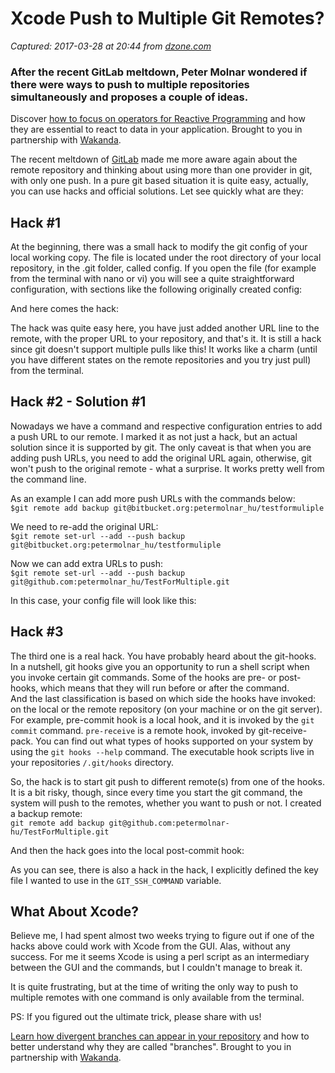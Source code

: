# Xcode Push to Multiple Git Remotes?

_Captured: 2017-03-28 at 20:44 from [dzone.com](https://dzone.com/articles/xcode-push-to-multiple-git-remotes-learn-ios-dev-b?edition=286932&utm_source=Daily%20Digest&utm_medium=email&utm_campaign=dd%202017-03-28)_

### After the recent GitLab meltdown, Peter Molnar wondered if there were ways to push to multiple repositories simultaneously and proposes a couple of ideas.

Discover [how to focus on operators for Reactive Programming](https://dzone.com/go?i=190139&u=https%3A%2F%2Fblog.wakanda.io%2Freactive-programming-operators%2F%3Futm_source%3Ddzone%26utm_campaign%3Dblog-article%26utm_medium%3Dreferral) and how they are essential to react to data in your application. Brought to you in partnership with [Wakanda](https://dzone.com/go?i=190139&u=https%3A%2F%2Fwww.wakanda.io%2F).

The recent meltdown of [GitLab](https://techcrunch.com/2017/02/01/gitlab-suffers-major-backup-failure-after-data-deletion-incident/) made me more aware again about the remote repository and thinking about using more than one provider in git, with only one push. In a pure git based situation it is quite easy, actually, you can use hacks and official solutions. Let see quickly what are they:

## Hack #1

At the beginning, there was a small hack to modify the git config of your local working copy. The file is located under the root directory of your local repository, in the .git folder, called config. If you open the file (for example from the terminal with nano or vi) you will see a quite straightforward configuration, with sections like the following originally created config:

And here comes the hack:

The hack was quite easy here, you have just added another URL line to the remote, with the proper URL to your repository, and that's it. It is still a hack since git doesn't support multiple pulls like this! It works like a charm (until you have different states on the remote repositories and you try just pull) from the terminal.

## Hack #2 - Solution #1

Nowadays we have a command and respective configuration entries to add a push URL to our remote. I marked it as not just a hack, but an actual solution since it is supported by git. The only caveat is that when you are adding push URLs, you need to add the original URL again, otherwise, git won't push to the original remote - what a surprise. It works pretty well from the command line.

As an example I can add more push URLs with the commands below:  
`$git remote add backup git@bitbucket.org:petermolnar_hu/testformuliple`

We need to re-add the original URL:  
`$git remote set-url --add --push backup git@bitbucket.org:petermolnar_hu/testformuliple`

Now we can add extra URLs to push:  
`$git remote set-url --add --push backup git@github.com:petermolnar_hu/TestForMultiple.git`

In this case, your config file will look like this:

## Hack #3

The third one is a real hack. You have probably heard about the git-hooks. In a nutshell, git hooks give you an opportunity to run a shell script when you invoke certain git commands. Some of the hooks are pre- or post- hooks, which means that they will run before or after the command.  
And the last classification is based on which side the hooks have invoked: on the local or the remote repository (on your machine or on the git server).  
For example, pre-commit hook is a local hook, and it is invoked by the `git commit` command. `pre-receive` is a remote hook, invoked by git-receive-pack. You can find out what types of hooks supported on your system by using the `git hooks --help` command. The executable hook scripts live in your repositories `/.git/hooks` directory.

So, the hack is to start git push to different remote(s) from one of the hooks. It is a bit risky, though, since every time you start the git command, the system will push to the remotes, whether you want to push or not. I created a backup remote:  
`git remote add backup git@github.com:petermolnar-hu/TestForMultiple.git`

And then the hack goes into the local post-commit hook:

As you can see, there is also a hack in the hack, I explicitly defined the key file I wanted to use in the `GIT_SSH_COMMAND` variable.

## What About Xcode?

Believe me, I had spent almost two weeks trying to figure out if one of the hacks above could work with Xcode from the GUI. Alas, without any success. For me it seems Xcode is using a perl script as an intermediary between the GUI and the commands, but I couldn't manage to break it.

It is quite frustrating, but at the time of writing the only way to push to multiple remotes with one command is only available from the terminal.

PS: If you figured out the ultimate trick, please share with us!

[Learn how divergent branches can appear in your repository](https://dzone.com/go?i=190140&u=https%3A%2F%2Fblog.wakanda.io%2Fanimated-git-4-understand-divergent-branches-appear-fetching-remote-repository%2F%3Futm_source%3Ddzone%26utm_campaign%3Dblog-article%26utm_medium%3Dreferral) and how to better understand why they are called "branches". Brought to you in partnership with [Wakanda](https://dzone.com/go?i=190140&u=https%3A%2F%2Fwww.wakanda.io%2F).
